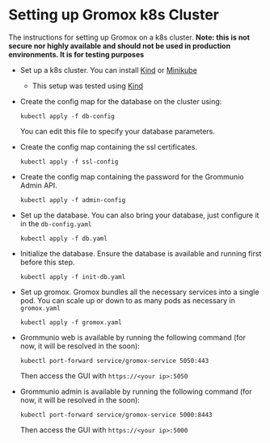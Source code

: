 # Setting up Gromox k8s Cluster

  The instructions for setting up Gromox on a k8s cluster. 
  **Note: this is not secure nor highly available and should not be used in production environments. It is for testing purposes**

* Set up a k8s cluster. You can install [Kind](https://kind.sigs.k8s.io/docs/user/quick-start/#installation) or [Minikube](https://minikube.sigs.k8s.io/docs/start/)
  * This setup was tested using [Kind](https://kind.sigs.k8s.io/docs/user/quick-start/#installation)

* Create the config map for the database on the cluster using:
  ```
  kubectl apply -f db-config
  ```
  You can edit this file to specify your database parameters. 

* Create the config map containing the ssl certificates. 
  ```
  kubectl apply -f ssl-config
  ```
  
* Create the config map containing the password for the Grommunio Admin API. 
  ```
  kubectl apply -f admin-config
  ```

* Set up the database. You can also bring your database, just configure it in the `db-config.yaml`
  ```
  kubectl apply -f db.yaml
  ```

* Initialize the database. Ensure the database is available and running first before this step.
  ```
  kubectl apply -f init-db.yaml
  ```

* Set up gromox. Gromox bundles all the necessary services into a single pod. You can scale up or down to as many pods as necessary in `gromox.yaml`
  ```
  kubectl apply -f gromox.yaml
  ```

* Grommunio web is available by running the following command (for now, it will be resolved in the soon):
  ```
  kubectl port-forward service/gromox-service 5050:443
  ```
  Then access the GUI with `https://<your ip>:5050`

* Grommunio admin is available by running the following command (for now, it will be resolved in the soon):
  ```
  kubectl port-forward service/gromox-service 5000:8443
  ```
  Then access the GUI with `https://<your ip>:5000`

